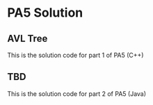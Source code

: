 # PA5 Solution

## AVL Tree

This is the solution code for part 1 of PA5 (C++)

## TBD

This is the solution code for part 2 of PA5 (Java)
